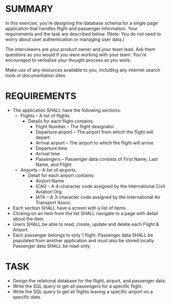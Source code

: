 # SUMMARY

In this exercise, you're designing the database schema for a single page application that handles flight and passenger information. Your requirements and the task are described below. (Note: You do not need to worry about user authentication or managing user data.)

The interviewers are your product owner and your team lead. Ask them questions as you would if you were working with your team. You're encouraged to verbalize your thought process as you work.

Make use of any resources available to you, including any internet search tools or documentation sites.

# REQUIREMENTS 

* The application SHALL have the following sections: 
  * Flights – A list of flights. 
    * Details for each flight contains: 
      * Flight Number – The flight designator 
      * Departure airport – The airport from which the flight will depart. 
      * Arrival airport – The airport to which the flight will arrive.
      * Departure time 
      * Arrival time
      * Passengers – Passenger data consists of First Name, Last Name, and Flight 
  * Airports – A list of airports. 
    * Detail for each airport contains: 
      * Airport Name 
      * ICAO – A 4-character code assigned by the International Civil Aviation Org. 
      * IATA – A 3-character code assigned by the International Air Transport Assoc. 
* Each section SHALL have a screen with a list of items.  
* Clicking on an item from the list SHALL navigate to a page with detail about the item. 
* Users SHALL be able to read, create, update and delete each Flight & Airport. 
* Each passenger belongs to only 1 flight. Passenger data SHALL be populated from another application and must also be stored locally. Passenger data SHALL be read-only.
 
# TASK
 
* Design the relational database for the flight, airport, and passenger data.
* Write the SQL query to get all passengers for a specific flight. 
* Write the SQL query to get all flights leaving a specific airport on a specific date. 
